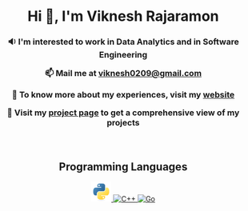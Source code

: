 <h1 align="center">Hi 👋, I'm Viknesh Rajaramon</h1>

<h3 align="center">
  
🔉 I'm interested to work in Data Analytics and in Software Engineering </a>

📫 Mail me at **viknesh0209@gmail.com**

📄 To know more about my experiences, visit my [website](https://Viknesh-Rajaramon.github.io/)

👷 Visit my [project page](https://Viknesh-Rajaramon.github.io/Viknesh-Rajaramon/) to get a comprehensive view of my projects
  
<br>
</h3>
<h2 align="center">Programming Languages</h2>
<p align="center"> <a href="https://www.python.org" target="_blank"> <img src="https://raw.githubusercontent.com/devicons/devicon/master/icons/python/python-original.svg" alt="Python" width="40" height="40"/>       </a> 
<a href="https://isocpp.org" target="_blank"> <img src="https://upload.wikimedia.org/wikipedia/commons/1/18/ISO_C%2B%2B_Logo.svg" alt="C++" width="40" height="40"/>       </a> 
<a href="https://go.dev/" target="_blank"> <img src="https://upload.wikimedia.org/wikipedia/commons/0/05/Go_Logo_Blue.svg" alt="Go" width="40" height="40"/> </a> </p>

